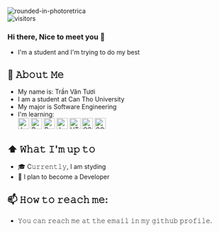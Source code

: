 <!-- ![img_1](https://github.com/VanTuoi/VanTuoi/assets/111668239/41bb12a8-0f0a-4fee-9482-03590e6ba86b)? -->
![rounded-in-photoretrica](https://github.com/VanTuoi/VanTuoi/assets/111668239/e03c5c00-da83-4332-99d8-7c071656a296)  
![visitors](https://vbr.wocr.tk/badge?page_id=VanTuoi.VanTuoi&color=00cf0)

<!--
**VanTuoi/VanTuoi** is a ✨ _special_ ✨ repository because its `README.md` (this file) appears on your GitHub profile.

Here are some ideas to get you started:

- 🔭 I’m currently working on ...
- 🌱 I’m currently learning ...
- 👯 I’m looking to collaborate on ...
- 🤔 I’m looking for help with ...
- 💬 Ask me about ...
- 📫 How to reach me: ...
- 😄 Pronouns: ...
- ⚡ Fun fact: ...
-->
### Hi there, Nice to meet you 👋
 - I'm a student and I'm trying to do my best

## :book: 𝙰𝚋𝚘𝚞𝚝 𝙼𝚎
  -  My name is: Trần Văn Tươi
  -  I am a student at Can Tho University
  -  My major is Software Engineering
  -  I'm learning:  
     <span><img src="https://img.shields.io/badge/Java-2" alt="Java logo" title="Java" height="25" /></span>
     <span><img src="https://img.shields.io/badge/React-2?color=yellow" alt="React logo" title="React" height="25" /></span>
     <span><img src="https://img.shields.io/badge/Redux-2?color=purple" alt="Redux logo" title="Redux" height="25" /></span>
     <span><img src="https://img.shields.io/badge/JavaScript-2?color=blue" alt="JavaScript logo" title="JavaScript" height="25" /></span>
     <span><img src="https://img.shields.io/badge/HTML-2?color=red" alt="HTML logo" title="HTML" height="25" /></span>
     <span><img src="https://img.shields.io/badge/CSS-2?color=yellow" alt="CSS logo" title="CSS" height="25" /></span>
    <span><img src="https://img.shields.io/badge/SQL%20Server-2?color=red" alt="SQLserver logo" title="SQL server" height="25" /></span>
  
## ⬆ 𝚆𝚑𝚊𝚝 𝙸'𝚖 𝚞𝚙 𝚝𝚘
- 🎓 C𝚞𝚛𝚛𝚎𝚗𝚝𝚕𝚢, I am styding
- 🤔 I plan to become a Developer
## 📫 𝙷𝚘𝚠 𝚝𝚘 𝚛𝚎𝚊𝚌𝚑 𝚖𝚎:
-  𝚈𝚘𝚞 𝚌𝚊𝚗 𝚛𝚎𝚊𝚌𝚑 𝚖𝚎 𝚊𝚝 𝚝𝚑𝚎 𝚎𝚖𝚊𝚒𝚕 𝚒𝚗 𝚖𝚢 𝚐𝚒𝚝𝚑𝚞𝚋 𝚙𝚛𝚘𝚏𝚒𝚕𝚎.
